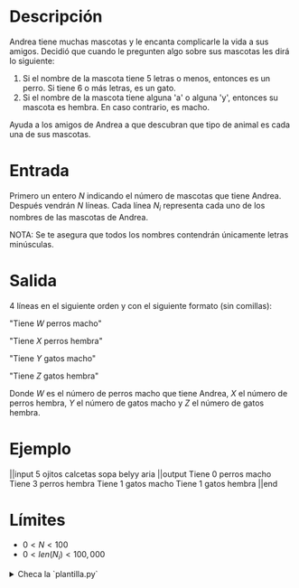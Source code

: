 # Descripción

Andrea tiene muchas mascotas y le encanta complicarle la vida a sus amigos. Decidió que cuando le pregunten algo sobre sus mascotas les dirá lo
siguiente:

1. Si el nombre de la mascota tiene 5 letras o menos, entonces es un perro. Si tiene 6 o más letras, es un gato.
2. Si el nombre de la mascota tiene alguna 'a' o alguna 'y', entonces su mascota es hembra. En caso contrario, es macho.

Ayuda a los amigos de Andrea a que descubran que tipo de animal es cada una de sus mascotas.

# Entrada

Primero un entero $N$ indicando el número de mascotas que tiene Andrea.
Después vendrán $N$ líneas. Cada línea $N_i$ representa cada uno de los nombres de las mascotas de Andrea.

NOTA: Se te asegura que todos los nombres contendrán únicamente letras minúsculas.

# Salida

4 líneas en el siguiente orden y con el siguiente formato (sin comillas):

"Tiene $W$ perros macho"

"Tiene $X$ perros hembra"

"Tiene $Y$ gatos macho"

"Tiene $Z$ gatos hembra"

Donde $W$ es el número de perros macho que tiene Andrea, $X$ el número de perros hembra, $Y$ el número de gatos macho y $Z$ el número de gatos hembra.

# Ejemplo

||input
5
ojitos
calcetas
sopa
belyy
aria
||output
Tiene 0 perros macho
Tiene 3 perros hembra
Tiene 1 gatos macho
Tiene 1 gatos hembra
||end

# Límites

- $0 < N < 100$
- $0 < len(N_i) < 100,000$

<details><summary>Checa la `plantilla.py`</summary>

{{plantilla.py}}

</details>
